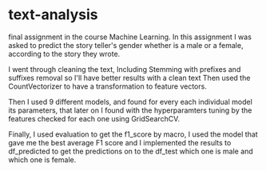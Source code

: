 # text-analysis
final assignment in the course Machine Learning. In this assignment I was asked to predict the story teller's gender whether is a male or a female, according to the story they wrote.

I went through cleaning the text, Including Stemming with prefixes and suffixes removal so I'll have better results with a clean text 
Then used the CountVectorizer to have a transformation to feature vectors.

Then I used 9 different models, and found for every each individual model its parameters, that later on I found with the hyperparamters tuning by the features checked for each one using GridSearchCV.

Finally, I used evaluation to get the f1_score by macro, I used the model that gave me the best average F1 score and
I implemented the results to df_predicted to get the predictions on to the df_test which one is male and which one is female.
